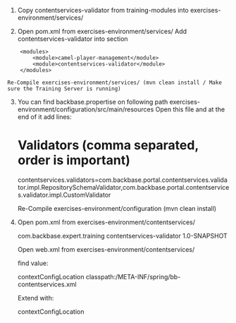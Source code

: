 1. Copy contentservices-validator from training-modules into exercises-environment/services/

2. Open pom.xml from exercises-environment/services/
	 Add <module>contentservices-validator</module> into  <modules> section
```
	<modules>
        <module>camel-player-management</module>
	    <module>contentservices-validator</module>
    </modules>
```

	Re-Compile exercises-environment/services/ (mvn clean install / Make sure the Training Server is running)

3. You can find backbase.propertise on following path exercises-environment/configuration/src/main/resources
	Open this file and at the end of it add lines:
	
	# Validators (comma separated, order is important)
	contentservices.validators=com.backbase.portal.contentservices.validator.impl.RepositorySchemaValidator,com.backbase.portal.contentservices.validator.impl.CustomValidator

	Re-Compile exercises-environment/configuration	(mvn clean install)
	
4. Open pom.xml from exercises-environment/contentservices/

	<!-- Statics sub-modules-->
	<dependency>
		<groupId>com.backbase.expert.training</groupId>
		<artifactId>contentservices-validator</artifactId>
		<version>1.0-SNAPSHOT</version>
	</dependency>
	
	Open web.xml from exercises-environment/contentservices/
	
	find value:
	
	<context-param>
        <param-name>contextConfigLocation</param-name>
        <param-value>
            classpath:/META-INF/spring/bb-contentservices.xml
        </param-value>
    </context-param>
	
	Extend with:
	
   <context-param>
        <param-name>contextConfigLocation</param-name>
        <param-value><![CDATA[
            classpath:/META-INF/spring/bb-contentservices.xml
            classpath:/META-INF/spring/bb-validators.xml
        ]]></param-value>
    </context-param>


	
	
	
	

